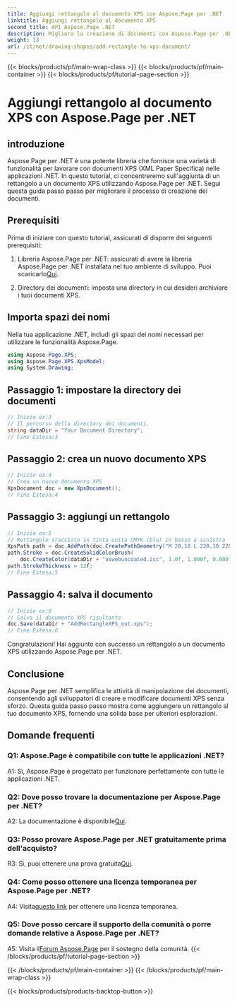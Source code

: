 ```yaml
---
title: Aggiungi rettangolo al documento XPS con Aspose.Page per .NET
linktitle: Aggiungi rettangolo al documento XPS
second_title: API Aspose.Page .NET
description: Migliora la creazione di documenti con Aspose.Page per .NET. Scopri come aggiungere rettangoli ai documenti XPS in questo tutorial passo passo.
weight: 13
url: /it/net/drawing-shapes/add-rectangle-to-xps-document/
---
```


{{< blocks/products/pf/main-wrap-class >}}
{{< blocks/products/pf/main-container >}}
{{< blocks/products/pf/tutorial-page-section >}}

# Aggiungi rettangolo al documento XPS con Aspose.Page per .NET

## introduzione

Aspose.Page per .NET è una potente libreria che fornisce una varietà di funzionalità per lavorare con documenti XPS (XML Paper Specifica) nelle applicazioni .NET. In questo tutorial, ci concentreremo sull'aggiunta di un rettangolo a un documento XPS utilizzando Aspose.Page per .NET. Segui questa guida passo passo per migliorare il processo di creazione dei documenti.

## Prerequisiti

Prima di iniziare con questo tutorial, assicurati di disporre dei seguenti prerequisiti:

1.  Libreria Aspose.Page per .NET: assicurati di avere la libreria Aspose.Page per .NET installata nel tuo ambiente di sviluppo. Puoi scaricarlo[Qui](https://releases.aspose.com/page/net/).

2. Directory dei documenti: imposta una directory in cui desideri archiviare i tuoi documenti XPS.

## Importa spazi dei nomi

Nella tua applicazione .NET, includi gli spazi dei nomi necessari per utilizzare le funzionalità Aspose.Page.

```csharp
using Aspose.Page.XPS;
using Aspose.Page.XPS.XpsModel;
using System.Drawing;
```

## Passaggio 1: impostare la directory dei documenti

```csharp
// Inizio ex:3
// Il percorso della directory dei documenti.
string dataDir = "Your Document Directory";
// Fine Estesa:3
```

## Passaggio 2: crea un nuovo documento XPS

```csharp
// Inizio ex:4
// Crea un nuovo documento XPS
XpsDocument doc = new XpsDocument();
// Fine Estesa:4
```

## Passaggio 3: aggiungi un rettangolo

```csharp
// Inizio ex:5
// Rettangolo tracciato in tinta unita CMYK (blu) in basso a sinistra
XpsPath path = doc.AddPath(doc.CreatePathGeometry("M 20,10 L 220,10 220,100 20,100 Z"));
path.Stroke = doc.CreateSolidColorBrush(
    doc.CreateColor(dataDir + "uswebuncoated.icc", 1.0f, 1.000f, 0.000f, 0.000f, 0.000f));
path.StrokeThickness = 12f;
// Fine Estesa:5
```

## Passaggio 4: salva il documento

```csharp
// Inizio ex:6
// Salva il documento XPS risultante
doc.Save(dataDir + "AddRectangleXPS_out.xps");
// Fine Estesa:6
```

Congratulazioni! Hai aggiunto con successo un rettangolo a un documento XPS utilizzando Aspose.Page per .NET.

## Conclusione

Aspose.Page per .NET semplifica le attività di manipolazione dei documenti, consentendo agli sviluppatori di creare e modificare documenti XPS senza sforzo. Questa guida passo passo mostra come aggiungere un rettangolo al tuo documento XPS, fornendo una solida base per ulteriori esplorazioni.

## Domande frequenti

### Q1: Aspose.Page è compatibile con tutte le applicazioni .NET?

A1: Sì, Aspose.Page è progettato per funzionare perfettamente con tutte le applicazioni .NET.

### Q2: Dove posso trovare la documentazione per Aspose.Page per .NET?

 A2: La documentazione è disponibile[Qui](https://reference.aspose.com/page/net/).

### Q3: Posso provare Aspose.Page per .NET gratuitamente prima dell'acquisto?

 R3: Sì, puoi ottenere una prova gratuita[Qui](https://releases.aspose.com/).

### Q4: Come posso ottenere una licenza temporanea per Aspose.Page per .NET?

 A4: Visita[questo link](https://purchase.aspose.com/temporary-license/) per ottenere una licenza temporanea.

### Q5: Dove posso cercare il supporto della comunità o porre domande relative a Aspose.Page per .NET?

 A5: Visita il[Forum Aspose.Page](https://forum.aspose.com/c/page/39) per il sostegno della comunità.
{{< /blocks/products/pf/tutorial-page-section >}}

{{< /blocks/products/pf/main-container >}}
{{< /blocks/products/pf/main-wrap-class >}}

{{< blocks/products/products-backtop-button >}}
